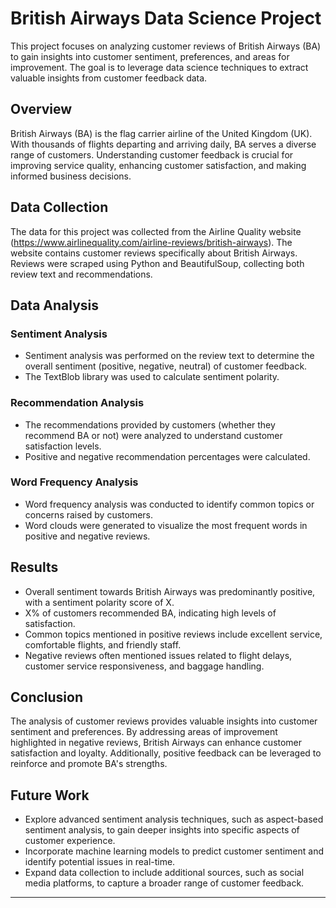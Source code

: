 # British Airways Data Science Project

This project focuses on analyzing customer reviews of British Airways (BA) to gain insights into customer sentiment, preferences, and areas for improvement. The goal is to leverage data science techniques to extract valuable insights from customer feedback data.

## Overview

British Airways (BA) is the flag carrier airline of the United Kingdom (UK). With thousands of flights departing and arriving daily, BA serves a diverse range of customers. Understanding customer feedback is crucial for improving service quality, enhancing customer satisfaction, and making informed business decisions.

## Data Collection

The data for this project was collected from the Airline Quality website (https://www.airlinequality.com/airline-reviews/british-airways). The website contains customer reviews specifically about British Airways. Reviews were scraped using Python and BeautifulSoup, collecting both review text and recommendations.

## Data Analysis

### Sentiment Analysis
- Sentiment analysis was performed on the review text to determine the overall sentiment (positive, negative, neutral) of customer feedback.
- The TextBlob library was used to calculate sentiment polarity.

### Recommendation Analysis
- The recommendations provided by customers (whether they recommend BA or not) were analyzed to understand customer satisfaction levels.
- Positive and negative recommendation percentages were calculated.

### Word Frequency Analysis
- Word frequency analysis was conducted to identify common topics or concerns raised by customers.
- Word clouds were generated to visualize the most frequent words in positive and negative reviews.

## Results

- Overall sentiment towards British Airways was predominantly positive, with a sentiment polarity score of X.
- X% of customers recommended BA, indicating high levels of satisfaction.
- Common topics mentioned in positive reviews include excellent service, comfortable flights, and friendly staff.
- Negative reviews often mentioned issues related to flight delays, customer service responsiveness, and baggage handling.

## Conclusion

The analysis of customer reviews provides valuable insights into customer sentiment and preferences. By addressing areas of improvement highlighted in negative reviews, British Airways can enhance customer satisfaction and loyalty. Additionally, positive feedback can be leveraged to reinforce and promote BA's strengths.

## Future Work

- Explore advanced sentiment analysis techniques, such as aspect-based sentiment analysis, to gain deeper insights into specific aspects of customer experience.
- Incorporate machine learning models to predict customer sentiment and identify potential issues in real-time.
- Expand data collection to include additional sources, such as social media platforms, to capture a broader range of customer feedback.

---


